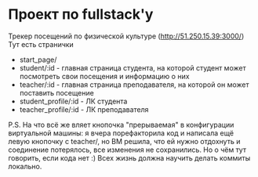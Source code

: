 # Проект по fullstack'у

Трекер посещений по физической культуре (http://51.250.15.39:3000/)
Тут есть странички
- start_page/
- student/:id - главная страница студента, на которой студент может посмотреть свои посещения и информацию о них
- teacher/:id - главная страница преподавателя, на которой он может поставить посещение
- student_profile/:id - ЛК студента
- teacher_profile/:id - ЛК преподавателя
  
P.S. На что всё же вляет кнопочка "прерываемая" в конфигурации виртуальной машины: я вчера порефакторила код и написала ещё левую кнопочку с teacher/<id>, но ВМ решила, что ей нужно отдохнуть и соединение потерялось, все изменения не сохранились. Но о чём тут говорить, если кода нет :) Всех жизнь должна научить делать коммиты локально.

